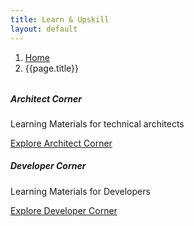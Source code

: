 ```yaml
---
title: Learn & Upskill
layout: default
---
```


  <div style="margin-bottom:2rem;">
    <nav aria-label="breadcrumb">
      <ol class="breadcrumb">
        <li class="breadcrumb-item"><a href="/">Home</a></li>
        <li class="breadcrumb-item active" aria-current="page">{{page.title}}</li>
      </ol>
    </nav>
  </div>
<div class="row">
  <div class="col-sm-6">
    <div class="card">
      <div class="card-body">
        <h5 class="card-title">Architect Corner</h5>
        <p class="card-text">Learning Materials for technical architects</p>
        <a href="{{site.baseurl}}/learn/architect" class="btn btn-primary">Explore Architect Corner</a>
      </div>
    </div>
  </div>
  <div class="col-sm-6">
    <div class="card">
      <div class="card-body">
        <h5 class="card-title">Developer Corner</h5>
        <p class="card-text">Learning Materials for Developers</p>
        <a href="{{site.baseurl}}/learn/developer" class="btn btn-primary">Explore Developer Corner</a>
      </div>
    </div>
  </div>
</div>

